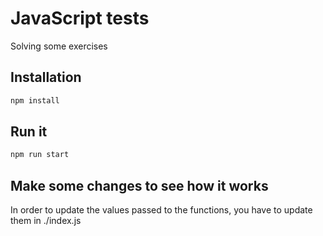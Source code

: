 # JavaScript tests

Solving some exercises

## Installation

```bash
npm install
```

## Run it

```bash
npm run start
```

## Make some changes to see how it works

In order to update the values passed to the functions, you have to update them in ./index.js
